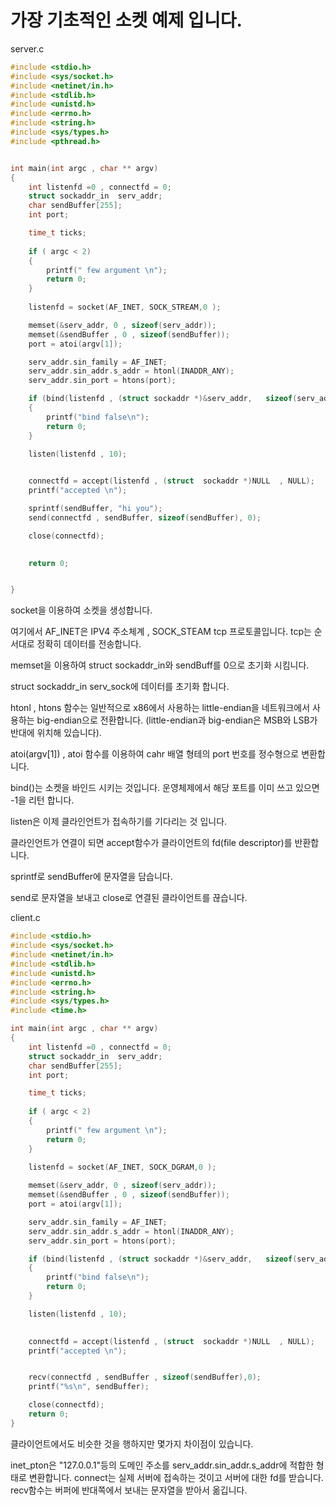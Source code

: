 # 가장 기초적인 소켓 예제 입니다.


server.c
```c
#include <stdio.h>
#include <sys/socket.h>
#include <netinet/in.h>
#include <stdlib.h>
#include <unistd.h>
#include <errno.h>
#include <string.h>
#include <sys/types.h>
#include <pthread.h>


int main(int argc , char ** argv)
{
	int listenfd =0 , connectfd = 0;
	struct sockaddr_in  serv_addr;
	char sendBuffer[255];
	int port;

	time_t ticks;
	
	if ( argc < 2)
	{
		printf(" few argument \n");
		return 0;
	}
	
	listenfd = socket(AF_INET, SOCK_STREAM,0 );

	memset(&serv_addr, 0 , sizeof(serv_addr));
	memset(&sendBuffer , 0 , sizeof(sendBuffer));
	port = atoi(argv[1]);

	serv_addr.sin_family = AF_INET;
	serv_addr.sin_addr.s_addr = htonl(INADDR_ANY);
	serv_addr.sin_port = htons(port);

	if (bind(listenfd , (struct sockaddr *)&serv_addr,   sizeof(serv_addr)) < 0)
	{
		printf("bind false\n");
		return 0;
	}

	listen(listenfd , 10);
	

	connectfd = accept(listenfd , (struct  sockaddr *)NULL  , NULL);
	printf("accepted \n");

	sprintf(sendBuffer, "hi you");
	send(connectfd , sendBuffer, sizeof(sendBuffer), 0);

	close(connectfd);

	
	return 0;


}

```

socket을 이용하여 소켓을 생성합니다.

여기에서 AF_INET은 IPV4 주소체계 , SOCK_STEAM tcp 프로토콜입니다. tcp는 순서대로 정확히 데이터를 전송합니다.

memset을 이용하여 struct sockaddr_in와 sendBuff를 0으로 초기화 시킴니다.

struct sockaddr_in serv_sock에 데이터를 초기화 합니다.

htonl , htons 함수는 일반적으로 x86에서 사용하는 little-endian을 네트워크에서 사용하는 big-endian으로 전환합니다.
(little-endian과 big-endian은 MSB와 LSB가 반대에 위치해 있습니다).

atoi(argv[1]) , atoi 함수를 이용하여 cahr 배열 형테의 port 번호를 정수형으로 변환합니다.

bind()는 소켓을 바인드 시키는 것입니다. 운영체제에서 해당 포트를 이미 쓰고 있으면 -1을 리턴 합니다.

listen은 이제 클라인언트가 접속하기를 기다리는 것 입니다.

클라인언트가 연결이 되면 accept함수가 클라이언트의 fd(file descriptor)를 반환합니다.

sprintf로 sendBuffer에 문자열을 담습니다.

send로 문자열을 보내고 
close로 연결된 클라이언트를 끊습니다.



client.c 
```c 
#include <stdio.h>
#include <sys/socket.h>
#include <netinet/in.h>
#include <stdlib.h>
#include <unistd.h>
#include <errno.h>
#include <string.h>
#include <sys/types.h>
#include <time.h>

int main(int argc , char ** argv)
{
	int listenfd =0 , connectfd = 0;
	struct sockaddr_in  serv_addr;
	char sendBuffer[255];
	int port;

	time_t ticks;
	
	if ( argc < 2)
	{
		printf(" few argument \n");
		return 0;
	}
	
	listenfd = socket(AF_INET, SOCK_DGRAM,0 );

	memset(&serv_addr, 0 , sizeof(serv_addr));
	memset(&sendBuffer , 0 , sizeof(sendBuffer));
	port = atoi(argv[1]);

	serv_addr.sin_family = AF_INET;
	serv_addr.sin_addr.s_addr = htonl(INADDR_ANY);
	serv_addr.sin_port = htons(port);

	if (bind(listenfd , (struct sockaddr *)&serv_addr,   sizeof(serv_addr)) < 0)
	{
		printf("bind false\n");
		return 0;
	}

	listen(listenfd , 10);
	

	connectfd = accept(listenfd , (struct  sockaddr *)NULL  , NULL);
	printf("accepted \n");


	recv(connectfd , sendBuffer , sizeof(sendBuffer),0);
    printf("%s\n", sendBuffer);

	close(connectfd);
	return 0;
}

```

클라이언트에서도 비슷한 것을 행하지만 몇가지 차이점이 있습니다.

inet_pton은 "127.0.0.1"등의 도메인 주소를 serv_addr.sin_addr.s_addr에 적합한 형태로 변환합니다.
connect는 실제 서버에 접속하는 것이고 서버에 대한 fd를 받습니다.
recv함수는 버퍼에 반대쪽에서 보내는 문자열을 받아서 옮깁니다.

